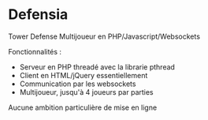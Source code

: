 # Defensia

Tower Defense Multijoueur en PHP/Javascript/Websockets

Fonctionnalités :
* Serveur en PHP threadé avec la librarie pthread
* Client en HTML/jQuery essentiellement
* Communication par les websockets
* Multijoueur, jusqu'à 4 joueurs par parties

Aucune ambition particulière de mise en ligne
